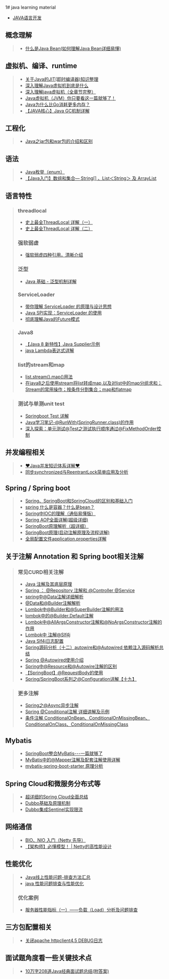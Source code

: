 1# java learning material


- [JAVA语言开发](#JAVA语言开发)
## 概念理解
> - [什么是Java Bean(如何理解Java Bean详细易懂)](https://tangjiusheng.com/it/730.html)

## 虚拟机、编译、runtime
> - [关于Java的JIT(即时编译器)知识整理](https://blog.csdn.net/Genmer/article/details/119355224)
> - [深入理解Java虚拟机到底是什么](https://blog.csdn.net/zhangjg_blog/article/details/20380971)
> - [深入理解java虚拟机（全章节完整）](https://blog.csdn.net/TJtulong/article/details/89598598)
> - [Java虚拟机（JVM）你只要看这一篇就够了！](https://blog.csdn.net/qq_41701956/article/details/81664921)
> - [Java为什么比Go消耗更多内存？](https://zhuanlan.zhihu.com/p/409158265)
> - [【JAVA核心】Java GC机制详解](https://blog.csdn.net/qq_37006625/article/details/128089386)


## 工程化
> - [Java之jar包和war包的介绍和区别](https://blog.csdn.net/lovedingd/article/details/121665033)

## 语法
> - [Java枚举（enum）](https://blog.csdn.net/qq_55157413/article/details/124278125)
> - [【Java入门】数组和集合— String[] 、List＜String＞ 及 ArrayList](https://blog.csdn.net/weixin_51407397/article/details/126799714)


## 语言特性
> ### threadlocal
> - [史上最全ThreadLocal 详解（一）](https://blog.csdn.net/u010445301/article/details/111322569)
> - [史上最全ThreadLocal 详解（二）](https://blog.csdn.net/u010445301/article/details/124935802)
> ### 强软弱虚
> - [强软弱虚四种引用，清晰介绍](https://blog.csdn.net/u011291072/article/details/106315905)
> ### 泛型
> - [Java 基础 - 泛型机制详解](https://pdai.tech/md/java/basic/java-basic-x-generic.html)
> ### ServiceLoader
> - [带你理解 ServiceLoader 的原理与设计思想](https://developer.aliyun.com/article/1060596)
> - [Java SPI实现：ServiceLoader 的使用](https://blog.csdn.net/qq_44503987/article/details/124085718)
> - [彻底理解Java的Future模式](https://www.cnblogs.com/cz123/p/7693064.html)


> ### Java8
> - [【Java 8 新特性】Java Supplier示例](https://blog.csdn.net/qq_31635851/article/details/116497765)
> - [java Lambda表达式详解](https://blog.csdn.net/m0_57180439/article/details/123181306)
>  ### list的stream和map
> - [list.stream().map()用法](https://blog.csdn.net/ke1ying/article/details/115162926)
> - [在java8之后使用stream将list转成map,以及对list中的map分组求和；Stream的常用操作；按条件分割集合；map和flatmap](https://blog.csdn.net/weixin_43944305/article/details/103978236)

> ### 测试与单测unit test
> - [Springboot Test 详解](https://www.jianshu.com/p/c59263b90986)
> - [Java学习笔记-@RunWith(SpringRunner.class)的作用](https://blog.csdn.net/mumuwang1234/article/details/115129688)
> - [深入探索：单元测试@Test之测试执行顺序通过@FixMethodOrder控制](https://blog.csdn.net/chutongg028083/article/details/100981939)



## 并发编程相关
> - [♥Java并发知识体系详解♥](https://pdai.tech/md/java/thread/java-thread-x-overview.html)
> - [同步synchronized与ReentrantLock简单应用及分析](https://blog.csdn.net/tyrroo/article/details/91436099)

## Spring / Spring boot
> - [Spring、SpringBoot和SpringCloud的区别和基础入门](https://baijiahao.baidu.com/s?id=1739317929327983505&wfr=spider&for=pc)
> - [spring 什么是容器？什么是bean？](https://blog.csdn.net/qq_41512902/article/details/126136905)
> - [Spring中IOC的理解（通俗易懂版）](https://blog.csdn.net/qq_48508278/article/details/124680364)
> - [Spring AOP全面详解(超级详细)](https://blog.csdn.net/Cr1556648487/article/details/126777903)
> - [SpringBoot原理解析（超详细）](https://blog.csdn.net/qq_66912832/article/details/124942757)
> - [SpringBoot原理(启动注解原理及流程详解)](https://mikechen.cc/18729.html)
> - [全局配置文件application.properties详解](https://blog.csdn.net/qq_41946216/article/details/124769491)


## 关于注解 Annotation 和 Spring boot相关注解
> ### 常见CURD相关注解
>  - [Java 注解及其底层原理](https://www.cnblogs.com/xiaoniuhululu/p/16578683.html) 
>  - [Spring ： @Repository 注解和 @Controller @Service](https://blog.csdn.net/qq_21383435/article/details/103941243) 
>  - [spring中@Data注解详细解析](https://blog.csdn.net/weixin_47872288/article/details/121374322) 
>  - [@Data和@Builder注解解析](https://blog.csdn.net/abc1641211976/article/details/122421714) 
>  - [Lombok中@Builder和@SuperBuilder注解的用法](http://www.syrr.cn/news/10035.html) 
>  - [lombok中的@Builder.Default注解](https://www.jianshu.com/p/e60047ff7e53) 
>  - [Lombok中@AllArgsConstructor注解和@NoArgsConstructor注解的作用](https://blog.csdn.net/RAGACM/article/details/116533797) 
>  - [Lombok中 注解@Slf4j](https://blog.51cto.com/u_1472521/3714593) 
>  - [Java Slf4j日志配置](https://www.cnblogs.com/chenn/p/15191190.html) 
>  - [Spring源码分析（十二）autowire和@Autowired 依赖注入源码解析总结](https://blog.csdn.net/weixin_41947378/article/details/127598381) 
>  - [Spring @Autowired使用介绍](https://www.cnblogs.com/xumBlog/p/8687032.html) 
>  - [Spring中@Resource和@Autowire注解的区别](https://blog.csdn.net/u012899618/article/details/128718839) 
>  - [【SpringBoot】@RequestBody的使用](https://blog.csdn.net/CPOHUI/article/details/106876158) 
>  - [Spring/SpringBoot系列之@Configuration详解【十九】](https://blog.csdn.net/fei1234456/article/details/106905054/)

> ### 更多注解
> - [Spring之@Async异步注解](https://blog.csdn.net/sun134911/article/details/119677348)
> - [Spring @Conditional注解 详细讲解及示例](https://blog.csdn.net/xcy1193068639/article/details/81491071)
> - [条件注解 ConditionalOnBean、ConditionalOnMissingBean、ConditionalOnClass、ConditionalOnMissingClass](https://blog.csdn.net/weixin_40910372/article/details/108204833)



## Mybatis
> - [SpringBoot整合MyBatis---一篇就够了](https://zhuanlan.zhihu.com/p/143798465)
> - [MyBatis中的@Mapper注解及配套注解使用详解](https://www.cnblogs.com/arrows/p/10531808.html)
> - [mybatis-spring-boot-starter 原理分析](https://blog.csdn.net/u011781521/article/details/100097426)

## Spring Cloud和微服务分布式等
> - [超详细的Spring Cloud全面总结](https://zhuanlan.zhihu.com/p/367343070)
> - [Dubbo基础及原理机制](https://blog.csdn.net/wender/article/details/125233339)
> - [Dubbo集成Sentinel实现限流](https://blog.csdn.net/yangbaggio/article/details/106062845)


## 网络通信
> - [BIO、NIO 入门（Netty 先导）](https://blog.csdn.net/w903328615/article/details/113914902)
> - [【架构师】必懂模型！ | Netty的高性能设计](https://www.bilibili.com/read/cv15485121)


## 性能优化
> - [Java线上性能问题-排查方法汇总](https://blog.csdn.net/huangliangbao2009/article/details/129738200)
> - [java 性能问题排查与性能优化](https://blog.csdn.net/fzy629442466/article/details/103537256)
> ### 优化案例
> - [服务器性能指标（一）——负载（Load）分析及问题排查](https://blog.csdn.net/fanliunian/article/details/112259986)

## 三方包配置相关
> - [关闭apache httpclient4.5 DEBUG日志](https://blog.csdn.net/u012500848/article/details/95245376)



## 面试题角度看一些关键技术点
> - [10万字208道Java经典面试题总结(附答案)](https://blog.csdn.net/guorui_java/article/details/119299329)


